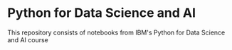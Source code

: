 # Python for Data Science and AI
This repository consists of notebooks from IBM's Python for Data Science and AI course
